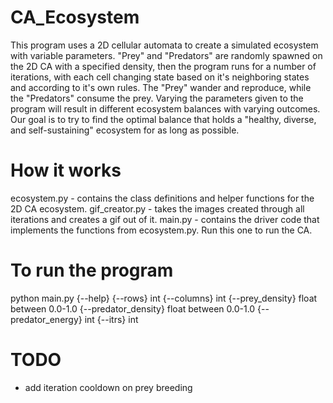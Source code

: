 # CA_Ecosystem
This program uses a 2D cellular automata to create a simulated ecosystem with variable parameters. "Prey" and "Predators" are randomly spawned on the 2D CA with a specified density, then the program runs for a number of iterations, with each cell changing state based on it's neighboring states and according to it's own rules. The "Prey" wander and reproduce, while the "Predators" consume the prey. Varying the parameters given to the program will result in different ecosystem balances with varying outcomes. Our goal is to try to find the optimal balance that holds a "healthy, diverse, and self-sustaining" ecosystem for as long as possible.
# How it works
ecosystem.py - contains the class definitions and helper functions for the 2D CA ecosystem.
gif_creator.py - takes the images created through all iterations and creates a gif out of it.
main.py - contains the driver code that implements the functions from ecosystem.py. Run this one to run the CA.
# To run the program
python main.py {--help} {--rows} int {--columns} int {--prey_density} float between 0.0-1.0 {--predator_density} float between 0.0-1.0 {--predator_energy} int {--itrs} int 



# TODO
- add iteration cooldown on prey breeding
